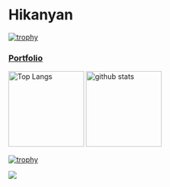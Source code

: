 # Hikanyan
[![trophy](https://github-profile-trophy.vercel.app/?username=Hikanyan)](https://github.com/Hikanyan/github-profile-trophy)
### [Portfolio](https://Hikanyan.wixsite.com/Hikanyan-portfolio)
<p align="left"> 
  <img alt="Top Langs" height="150px" src="https://github-readme-stats.vercel.app/api/top-langs/?username=Hikanyan&layout=compact&count_private=true&show_icons=true&theme=dark" />
  <img alt="github stats" height="150px" src="https://github-readme-stats.vercel.app/api?username=Hikanyan&count_private=true&show_icons=true&show_icons=true&theme=dark" />
</p>

[![trophy](https://github-profile-trophy.vercel.app/?username=Hikanyan&theme=juicyfresh)](https://github.com/ryo-ma/github-profile-trophy)

![](https://github-profile-summary-cards.vercel.app/api/cards/profile-details?username=Hikanyan&theme=monokai)
